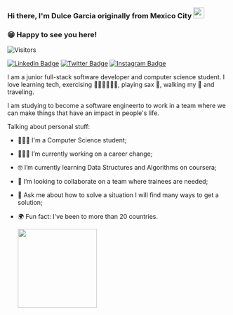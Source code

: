 ### Hi there, I'm Dulce Garcia originally from Mexico City <img src="https://media.giphy.com/media/hvRJCLFzcasrR4ia7z/giphy.gif" width="25"> </samp>
### 😁 Happy to see you here! 
![Visitors](https://api.visitorbadge.io/api/visitors?path=https%3A%2F%2Fgithub.com%2Fladulgarcia%2Fladulgarcia&label=visitors&countColor=%23ff8a65)

[![Linkedin Badge](https://img.shields.io/badge/-LinkedIn-0e76a8?style=flat-square&logo=Linkedin&logoColor=white)](https://linkedin.com/in/ladulgarcia)
[![Twitter Badge](https://img.shields.io/badge/-Twitter-00acee?style=flat-square&logo=Twitter&logoColor=white)](https://twitter.com/ladulgarcia)
[![Instagram Badge](https://img.shields.io/badge/-Instagram-e4405f?style=flat-square&logo=Instagram&logoColor=white)](https://instagram.com/ladulgarcia/)

I am a junior full-stack software developer and computer science student. I love learning tech, exercising 🏃🏻‍♀️🧘🏻‍♀️, playing sax 🎷, walking my 🐶 and traveling.

I am studying to become a software engineerto to work in a team where we can make things that have an impact in people's life. 

Talking about personal stuff:

- 💁🏻‍♀️ I'm a Computer Science student;
- 👩🏻‍💻 I’m currently working on a career change;
- 🤓 I’m currently learning Data Structures and Algorithms on coursera;
- 👯 I’m looking to collaborate on a team where trainees are needed;
- 💬 Ask me about how to solve a situation I will find many ways to get a solution;
- 🌍 Fun fact: I've been to more than 20 countries.


  <img height="180em" src="https://github-readme-stats.vercel.app/api/top-langs/?username=ladulgarcia&exclude_repo=KNN-Image-Classification&show_icons=true&hide_border=true&layout=compact&langs_count=8"/>

<!--
- 📫 How to reach me: ...
- 😄 Pronouns: ...
**ladulgarcia/ladulgarcia** is a ✨ _special_ ✨ repository because its `README.md` (this file) appears on your GitHub profile.
-->
